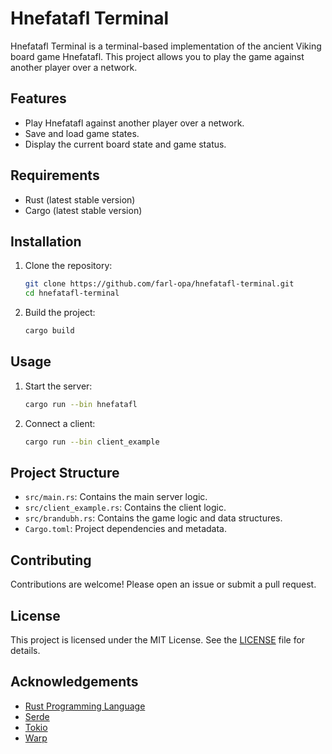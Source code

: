 # Hnefatafl Terminal

Hnefatafl Terminal is a terminal-based implementation of the ancient Viking board game Hnefatafl. This project allows you to play the game against another player over a network.

## Features

- Play Hnefatafl against another player over a network.
- Save and load game states.
- Display the current board state and game status.

## Requirements

- Rust (latest stable version)
- Cargo (latest stable version)

## Installation

1. Clone the repository:
    ```sh
    git clone https://github.com/farl-opa/hnefatafl-terminal.git
    cd hnefatafl-terminal
    ```

2. Build the project:
    ```sh
    cargo build
    ```

## Usage

1. Start the server:
    ```sh
    cargo run --bin hnefatafl
    ```

2. Connect a client:
    ```sh
    cargo run --bin client_example
    ```

## Project Structure

- `src/main.rs`: Contains the main server logic.
- `src/client_example.rs`: Contains the client logic.
- `src/brandubh.rs`: Contains the game logic and data structures.
- `Cargo.toml`: Project dependencies and metadata.

## Contributing

Contributions are welcome! Please open an issue or submit a pull request.

## License

This project is licensed under the MIT License. See the [LICENSE](LICENSE) file for details.

## Acknowledgements

- [Rust Programming Language](https://www.rust-lang.org/)
- [Serde](https://serde.rs/)
- [Tokio](https://tokio.rs/)
- [Warp](https://github.com/seanmonstar/warp)
